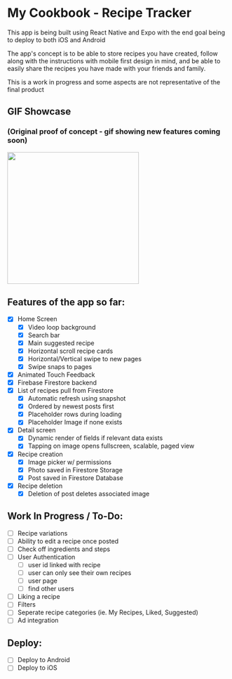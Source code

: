 # My Cookbook - Recipe Tracker

This app is being built using React Native and Expo with the end goal being to deploy to both iOS and Android

The app's concept is to be able to store recipes you have created, follow along with the instructions with mobile first design in mind, and be able to easily share the recipes you have made with your friends and family.

This is a work in progress and some aspects are not representative of the final product

## GIF Showcase 
### (Original proof of concept - gif showing new features coming soon)
<img src="/recipe2_1.gif?raw=true" width="300px">

## Features of the app so far:

- [x] Home Screen
  - [x] Video loop background
  - [x] Search bar
  - [x] Main suggested recipe
  - [x] Horizontal scroll recipe cards
  - [x] Horizontal/Vertical swipe to new pages
  - [x] Swipe snaps to pages
- [x] Animated Touch Feedback
- [x] Firebase Firestore backend 
- [x] List of recipes pull from Firestore
  - [x] Automatic refresh using snapshot
  - [x] Ordered by newest posts first
  - [x] Placeholder rows during loading
  - [x] Placeholder Image if none exists
- [x] Detail screen
  - [x] Dynamic render of fields if relevant data exists
  - [x] Tapping on image opens fullscreen, scalable, paged view
- [x] Recipe creation
  - [x] Image picker w/ permissions 
  - [x] Photo saved in Firestore Storage
  - [x] Post saved in Firestore Database
- [x] Recipe deletion
  - [x] Deletion of post deletes associated image
  
## Work In Progress / To-Do:

- [ ] Recipe variations
- [ ] Ability to edit a recipe once posted
- [ ] Check off ingredients and steps
- [ ] User Authentication
  - [ ] user id linked with recipe
  - [ ] user can only see their own recipes
  - [ ] user page
  - [ ] find other users
- [ ] Liking a recipe
- [ ] Filters
- [ ] Seperate recipe categories (ie. My Recipes, Liked, Suggested)
- [ ] Ad integration
  
## Deploy:
 
- [ ] Deploy to Android
- [ ] Deploy to iOS
